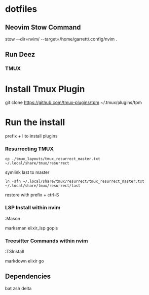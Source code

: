 # dotfiles

## Neovim Stow Command
stow --dir=nvim/ --target=/home/garrett/.config/nvim .

## Run Deez

### TMUX

# Install Tmux Plugin
git clone https://github.com/tmux-plugins/tpm ~/.tmux/plugins/tpm

# Run the install
prefix + I to install plugins

### Resurrecting TMUX
`cp ./tmux_layouts/tmux_resurrect_master.txt ~/.local/share/tmux/resurrect`

symlink last to master

`ln -sfn ~/.local/share/tmux/resurrect/tmux_resurrect_master.txt ~/.local/share/tmux/resurrect/last`

restore with prefix + ctrl-S

### LSP Install within nvim
:Mason

marksman
elixir_lsp
gopls

### Treesitter Commands within nvim
:TSInstall 

markdown
elixir
go

## Dependencies
bat
zsh
delta

